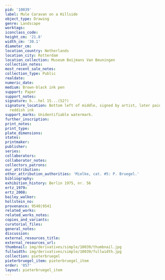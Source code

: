 ```yaml
---
pid: '10039'
label: Mule Caravan on a Hillside
object_type: Drawing
genre: Landscape
worktags:
iconclass_code:
height_cm: '21.8'
width_cm: '30.1'
diameter_cm:
location_country: Netherlands
location_city: Rotterdam
location_collection: Museum Boijmans Van Beuningen
collection_notes:
most_recent_sale_notes:
collection_type: Public
realdate:
numeric_date:
medium: Brown-black ink pen
support: Paper
support_notes:
signature: b...hel 15...(52?)
signature_location: Bottom left of middle, signed by artist, later painted over in
  reddish ink
support_marks: Unidentifiable watermark.
further_inscription:
print_notes:
print_type:
plate_dimensions:
states:
printmaker:
publisher:
series:
collaborators:
collaborator_notes:
collectors_patrons:
our_attribution:
other_attribution_authorities: 'Mielke, cat. #5: P. Bruegel.'
bibliography:
exhibition_history: Berlin 1975, nr. 56
ertz_1979:
ertz_2008:
bailey_walker:
hollstein_no:
provenance: 9540|9541
related_works:
related_works_notes:
copies_and_variants:
curatorial_files:
general_notes:
discussion:
external_resources_title:
external_resources_url:
thumbnail: img/derivatives/simple/10039/thumbnail.jpg
fullwidth: img/derivatives/simple/10039/fullwidth.jpg
collection: pieterbruegel
pieterbruegel_item: pieterbruegel_item
order: '057'
layout: pieterbruegel_item
---
```

